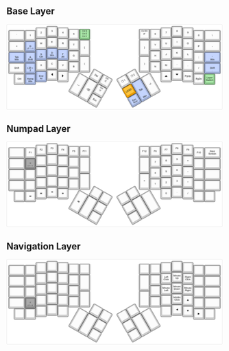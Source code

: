 ## Base Layer

[![Base layer](https://github.com/iynaix/ergodox-layout/raw/master/images/base.png)](http://www.keyboard-layout-editor.com/#/gists/121345505ed2f8dfb2f0733407c08076)

## Numpad Layer

[![Numpad layer](https://github.com/iynaix/ergodox-layout/raw/master/images/numpad.png)](http://www.keyboard-layout-editor.com/#/gists/121345505ed2f8dfb2f0733407c08076)

## Navigation Layer

[![Navigation layer](https://github.com/iynaix/ergodox-layout/raw/master/images/navigation.png)](http://www.keyboard-layout-editor.com/#/gists/e210f0b9dc6951748a4aa7511688b79e)
